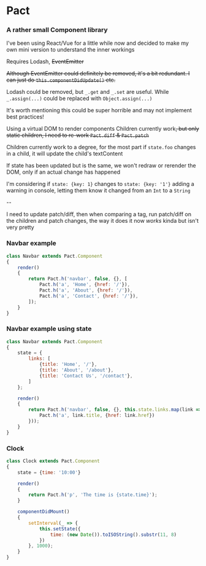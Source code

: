 # Pact

### A rather small Component library

I've been using React/Vue for a little while now and decided to make my own mini version to understand the inner workings

Requires Lodash, ~~EventEmitter~~

~~Although EventEmitter could definitely be removed, it's a bit redundant. I can just do `this.componentDidUpdate()` etc.~~

Lodash could be removed, but `_.get` and `_.set` are useful. While `_.assign(...)` could be replaced with `Object.assign(...)`

It's worth mentioning this could be super horrible and may not implement best practices!

Using a virtual DOM to render components
Children currently work~~, but only static children, I need to re-work `Pact.diff` & `Pact.patch`~~

Children currently work to a degree, for the most part if `state.foo` changes in a child, it will update the child's textContent

If state has been updated but is the same, we won't redraw or rerender the DOM, only if an actual change has happened

I'm considering if `state: {key: 1}` changes to `state: {key: '1'}` adding a warning in console, letting them know
it changed from an `Int` to a `String`

--

I need to update patch/diff, then when comparing a tag, run patch/diff on the children and patch changes, the way it does it now _works_ kinda but isn't very pretty

### Navbar example

```js
class Navbar extends Pact.Component
{
    render()
    {
        return Pact.h('navbar', false, {}, [
            Pact.h('a', 'Home', {href: '/'}),
            Pact.h('a', 'About', {href: '/'}),
            Pact.h('a', 'Contact', {href: '/'}),
        ]);
    }
}
```

### Navbar example using state

```js
class Navbar extends Pact.Component
{
    state = {
        links: [
            {title: 'Home', '/'},
            {title: 'About', '/about'},
            {title: 'Contact Us', '/contact'},
        ]
    };

    render()
    {
        return Pact.h('navbar', false, {}, this.state.links.map(link => {
            Pact.h('a', link.title, {href: link.href})
        }));
    }
}
```


### Clock

```js
class Clock extends Pact.Component
{
    state = {time: '10:00'}

    render()
    {
        return Pact.h('p', 'The time is {state.time}');
    }

    componentDidMount()
    {
        setInterval(_ => {
            this.setState({
                time: (new Date()).toISOString().substr(11, 8)
            })
        }, 1000);
    }
}
```
